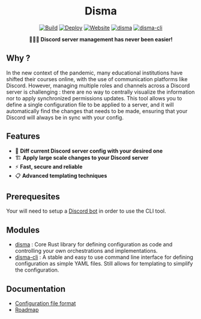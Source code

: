 <div align="center">

# Disma

[![Build](https://github.com/vigenere23/disma/actions/workflows/build_pr.yml/badge.svg?branch=master)](https://github.com/vigenere23/disma/actions/workflows/build.yml)
[![Deploy](https://github.com/vigenere23/disma/actions/workflows/deploy_tag.yml/badge.svg)](https://github.com/vigenere23/disma/actions/workflows/deploy.yml)
[![Website](https://img.shields.io/website?down_color=red&down_message=down&up_color=blue&up_message=up&url=https%3A%2F%2Fvigenere23.github.io%2Fdisma%2F)](https://vigenere23.github.io/disma/)
[![disma](https://img.shields.io/crates/v/disma?label=disma)](https://crates.io/crates/disma)
[![disma-cli](https://img.shields.io/crates/v/disma-cli?label=disma-cli)](https://crates.io/crates/disma-cli)

**👨🏼‍🔧 Discord server management has never been easier!**

</div>

## Why ?

In the new context of the pandemic, many educational institutions have shifted their courses online, with the use of communication platforms like Discord. However, managing multiple roles and channels across a Discord server is challenging : there are no way to centrally visualize the information nor to apply synchronized permissions updates. This tool allows you to define a single configuration file to be applied to a server, and it will automatically find the changes that needs to be made, ensuring that your Discord will always be in sync with your config.

## Features

- 📜 **Diff current Discord server config with your desired one**
- 🏗️ **Apply large scale changes to your Discord server**
- ⚡ **Fast, secure and reliable**
- 📋 **Advanced templating techniques**

## Prerequesites

Your will need to setup a [Discord bot](./docs/bot.md) in order to use the CLI tool.

## Modules

- [disma](./disma) : Core Rust library for defining configuration as code and controlling your own orchestrations and implementations.
- [disma-cli](./disma-cli) : A stable and easy to use command line interface for defining configuration as simple YAML files. Still allows for templating to simplify the configuration.

## Documentation

- [Configuration file format](./docs/config.md)
- [Roadmap](https://github.com/vigenere23/disma/milestones)
